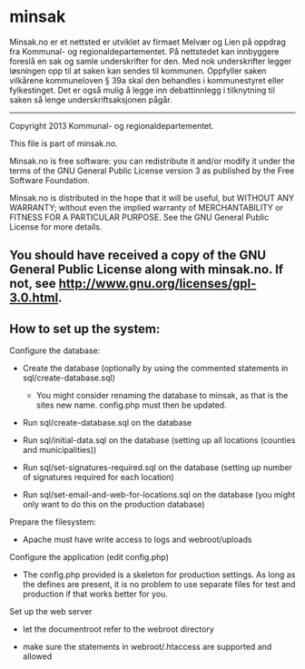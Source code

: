 minsak
======

Minsak.no er et nettsted er utviklet av firmaet Melvær og Lien på oppdrag fra Kommunal- og regionaldepartementet. På nettstedet kan innbyggere foreslå en sak og samle underskrifter for den. Med nok underskrifter legger løsningen opp til at saken kan sendes til kommunen. Oppfyller saken vilkårene kommuneloven § 39a skal den behandles i kommunestyret eller fylkestinget. Det er også mulig å legge inn debattinnlegg i tilknytning til saken så lenge underskriftsaksjonen pågår.


---------------------------------------------------------------------
Copyright 2013 Kommunal- og regionaldepartementet.

This file is part of minsak.no.

Minsak.no is free software: you can redistribute it and/or modify it under the terms of the GNU General Public License version 3 as published by the Free Software Foundation.

Minsak.no is distributed in the hope that it will be useful, but WITHOUT ANY WARRANTY; without even the implied warranty of MERCHANTABILITY or FITNESS FOR A PARTICULAR PURPOSE. See the GNU General Public License for more details.

You should have received a copy of the GNU General Public License along with minsak.no. If not, see http://www.gnu.org/licenses/gpl-3.0.html.
---------------------------------------------------------------------


How to set up the system:
-------------------------


Configure the database:

- Create the database (optionally by using the commented statements in sql/create-database.sql)
  - You might consider renaming the database to minsak, as that is the sites new name. config.php must then be updated.

- Run sql/create-database.sql on the database

- Run sql/initial-data.sql on the database (setting up all locations (counties and municipalities))

- Run sql/set-signatures-required.sql on the database (setting up number of signatures required for each location)

- Run sql/set-email-and-web-for-locations.sql on the database (you might only want to do this on the production database)



Prepare the filesystem:

- Apache must have write access to logs and webroot/uploads



Configure the application (edit config.php)

- The config.php provided is a skeleton for production settings. As long as the defines are present, it is
  no problem to use separate files for test and production if that works better for you.




Set up the web server

- let the documentroot refer to the webroot directory

- make sure the statements in webroot/.htaccess are supported and allowed
